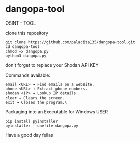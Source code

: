# dangopa-tool
OSINT - TOOL

clone this repository

    git clone https://github.com/palacita135/dangopa-tool.git
    cd dangopa-tool
    chmod +x dangopa.py
    python3 dangopa.py

don't forget to replace your Shodan API KEY

Commands available:
    
    email <URL> → Find emails on a website.
    phone <URL> → Extract phone numbers.
    shodan <IP> → Lookup IP details.
    clear → Clears the screen.
    exit → Closes the program.\

Packaging into an Executable for Windows USER

    pip install pyinstaller
    pyinstaller --onefile dangopa.py

Have a good day fellas
